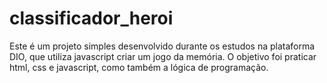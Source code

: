 # classificador_heroi

Este é um projeto simples desenvolvido durante os estudos na plataforma DIO, que utiliza javascript criar um jogo da memória. O objetivo foi praticar html, css e javascript, como também a lógica de programação.